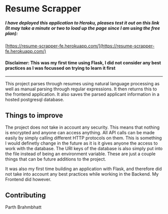 # Resume Scrapper

##### I have deployed this application to Heroku, pleases test it out on this link (It may take a minute or two to load up the page since I am using the free plan):
[https://resume-scrapper-fe.herokuapp.com/](https://resume-scrapper-fe.herokuapp.com/)  

#### Disclaimer: This was my first time using Flask, I did not consider any best practices as I was focussed on trying to learn it first

---

This project parses through resumes using natural language processing as well as manual parsing through regular expressions. It then returns this to the frontend application. It also saves the parsed applicant information in a hosted postgresql database.

## Things to improve
The project does not take in account any security. This means that nothing is encrypted and anyone can access anything. All API calls can be made easily by simply calling different HTTP protocols on them. This is something I would definetly change in the future as it is it gives anyone the access to work with the database. The URI keys of the database is also simply put into the file instead of being an environment variable. These are just a couple things that can be future additions to the project.

It was also my first time building an application with Flask, and therefore did not take into account any best practices while working in the Backend. My Frontend did however.

## Contributing
Parth Brahmbhatt
